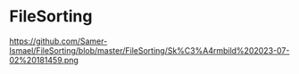 # FileSorting

https://github.com/Samer-Ismael/FileSorting/blob/master/FileSorting/Sk%C3%A4rmbild%202023-07-02%20181459.png
